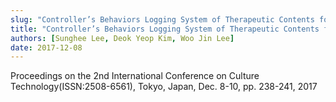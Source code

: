 ```yaml
---
slug: "Controller’s Behaviors Logging System of Therapeutic Contents for Collecting User Actions"
title: "Controller’s Behaviors Logging System of Therapeutic Contents for Collecting User Actions"
authors: [Sunghee Lee, Deok Yeop Kim, Woo Jin Lee]
date: 2017-12-08
---
```


Proceedings on the 2nd International Conference on Culture Technology(ISSN:2508-6561), Tokyo, Japan, Dec. 8-10, pp. 238-241, 2017
